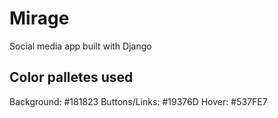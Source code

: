 # Mirage
Social media app built with Django


## Color palletes used
Background: #181823
Buttons/Links: #19376D
Hover: #537FE7